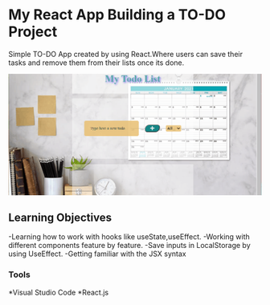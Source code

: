 # My React App Building a TO-DO Project


Simple TO-DO App created by using React.Where users can save their tasks and remove them from their lists once its done.

![Here is my simple TO-DO App Demo](demo/demo.gif)

## Learning Objectives

-Learning how to work with hooks like useState,useEffect.
-Working with different components feature by feature.
-Save inputs in LocalStorage by using UseEffect.
-Getting familiar with the JSX syntax

### Tools

*Visual Studio Code
*React.js







